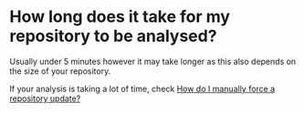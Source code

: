 # How long does it take for my repository to be analysed?

Usually under 5 minutes however it may take longer as this also depends
on the size of your repository.

If your analysis is taking a lot of time, check
<a href="https://support.codacy.com/hc/en-us/articles/207994825-How-do-I-manually-force-a-project-update-" class="doc-link">How do I manually force a repository update?</a>
